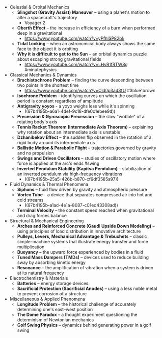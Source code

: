 - Celestial & Orbital Mechanics
	- **Slingshot (Gravity Assist) Maneuver** – using a planet's motion to alter a spacecraft's trajectory
		- Voyager 2
	- **Oberth Effect** – the increase in efficiency of a burn when performed deep in a gravitational
		- https://www.youtube.com/watch?v=yPfhISP82bk
	- **Tidal Locking** – when an astronomical body always shows the same face to the object it is orbiting
	- **Why it is difficult to get to the Sun** – an orbital dynamics puzzle about escaping strong gravitational fields
		- https://www.youtube.com/watch?v=LHvR1fRTW8g #minutephysics
- Classical Mechanics & Dynamics
	- **Brachistochrone Problem** – finding the curve descending between two points in the shortest time
		- https://www.youtube.com/watch?v=Cld0p3a43fU #3blue1brown
	- **Isochrone Problem** – identifying curves on which the oscillation period is constant regardless of amplitude
	- **Antigravity yoyos** - a yoyo weighs less while it's spinning
		- ((67b4195b-a6a1-4def-9c18-dfe0c1ebee9d))
	- **Precession & Gyroscopic Precession** – the slow "wobble" of a rotating body's axis
	- **Tennis Racket Theorem (Intermediate Axis Theorem)** – explaining why rotation about an intermediate axis is unstable
	- **Dzhanibekov Effect** – the sudden flip observed in the rotation of a rigid body around its intermediate axis
	- **Ballistic Motion & Parabolic Flight** – trajectories governed by gravity and no propulsion
	- **Swings and Driven Oscillators** – studies of oscillatory motion where force is applied at the arc's ends #swing
	- **Inverted Pendulum Stability (Kapitsa Pendulum)** – stabilization of an inverted pendulum via high-frequency vibrations
		- ((67b4195b-25a5-426b-b870-cf9df3585a97))
- Fluid Dynamics & Thermal Phenomena
	- **Siphons** – fluid flow driven by gravity and atmospheric pressure
	- **Vortex Tube** – a device that separates compressed air into hot and cold streams
		- ((67b4195b-a1ad-4e1a-8087-c01ed43308ad))
	- **Terminal Velocity** – the constant speed reached when gravitational and drag forces balance
- Structural & Mechanical Engineering
	- **Arches and Reinforced Concrete (Gaudi Upside Down Modeling)** – using principles of load distribution in innovative architecture
	- **Pulleys, Levers, Mechanical Advantage & Trebuchets** – classic simple-machine systems that illustrate energy transfer and force multiplication
	- **Buoyancy** – the upward force experienced by bodies in a fluid
	- **Tuned Mass Dampers (TMDs)** – devices used to reduce building sway by absorbing kinetic energy
	- **Resonance** – the amplification of vibration when a system is driven at its natural frequency
- Electrochemistry & Materials
	- **Batteries** – energy storage devices
	- **Sacrificial Protection (Sacrificial Anodes)** – using a less noble metal to prevent corrosion of a structure
- Miscellaneous & Applied Phenomena
	- **Longitude Problem** – the historical challenge of accurately determining one's east–west position
	- **The Dome Paradox** – a thought experiment questioning the determinism of Newtonian mechanics
	- **Golf Swing Physics** – dynamics behind generating power in a golf swing
